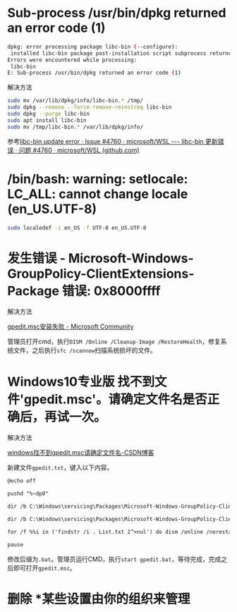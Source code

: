 

# Sub-process /usr/bin/dpkg returned an error code (1)

```bash
dpkg: error processing package libc-bin (--configure):
 installed libc-bin package post-installation script subprocess returned error exit status 134
Errors were encountered while processing:
 libc-bin
E: Sub-process /usr/bin/dpkg returned an error code (1)
```

解决方法

```bash
sudo mv /var/lib/dpkg/info/libc-bin.* /tmp/
sudo dpkg --remove --force-remove-reinstreq libc-bin
sudo dpkg --purge libc-bin
sudo apt install libc-bin
sudo mv /tmp/libc-bin.* /var/lib/dpkg/info/
```

参考[libc-bin update error · Issue #4760 · microsoft/WSL --- libc-bin 更新错误 · 问题 #4760 · microsoft/WSL (github.com)](https://github.com/microsoft/WSL/issues/4760)

# /bin/bash: warning: setlocale: LC_ALL: cannot change locale (en_US.UTF-8)

```bash
sudo localedef -i en_US -f UTF-8 en_US.UTF-8
```

# 发生错误 - Microsoft-Windows-GroupPolicy-ClientExtensions-Package 错误: 0x8000ffff

解决方法

[gpedit.msc安装失败 - Microsoft Community](https://answers.microsoft.com/zh-hans/windows/forum/all/gpeditmsc安装失败/ca9f884f-2759-47ba-88fe-749d8a800951)

管理员打开cmd，执行`DISM /Online /Cleanup-Image /RestoreHealth`，修复系统文件，之后执行`sfc /scannow`扫描系统损坏的文件。

# Windows10专业版 找不到文件'gpedit.msc'。请确定文件名是否正确后，再试一次。

解决方法

[windows找不到gpedit.msc请确定文件名-CSDN博客](https://blog.csdn.net/qq_42676511/article/details/122715711)

新建文件`gpedit.txt`，键入以下内容。

```txt
@echo off

pushd "%~dp0"

dir /b C:\Windows\servicing\Packages\Microsoft-Windows-GroupPolicy-ClientExtensions-Package~3*.mum >List.txt

dir /b C:\Windows\servicing\Packages\Microsoft-Windows-GroupPolicy-ClientTools-Package~3*.mum >>List.txt

for /f %%i in ('findstr /i . List.txt 2^>nul') do dism /online /norestart /add-package:"C:\Windows\servicing\Packages\%%i"

pause

```

修改后缀为`.bat`。管理员运行CMD，执行`start gpedit.bat`，等待完成，完成之后即可打开`gpedit.msc`。

# 删除 *某些设置由你的组织来管理
